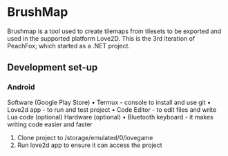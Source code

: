 # BrushMap

Brushmap is a tool used to create tilemaps from tilesets to be exported and used in the supported platform Love2D. This is the 3rd iteration of PeachFox; which started as a .NET project.

## Development set-up
### Android
Software (Google Play Store)
• Termux - console to install and use git
• Love2d app - to run and test project
• Code Editor - to edit files and write Lua code (optional)
Hardware (optional)
• Bluetooth keyboard - it makes writing code easier and faster

1. Clone project to /storage/emulated/0/lovegame
2. Run love2d app to ensure it can access the project